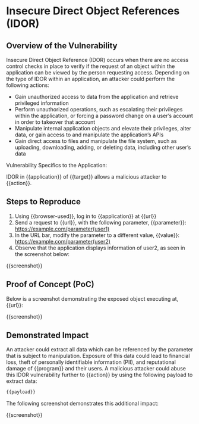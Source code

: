 # Insecure Direct Object References (IDOR)

## Overview of the Vulnerability 

Insecure Direct Object Reference (IDOR) occurs when there are no access control checks in place to verify if the request of an object within the application can be viewed by the person requesting access. Depending on the type of IDOR within an application, an attacker could perform the following actions:

-   Gain unauthorized access to data from the application and retrieve privileged information
-   Perform unauthorized operations, such as escalating their privileges within the application, or forcing a password change on a user’s account in order to takeover that account
-   Manipulate internal application objects and elevate their privileges, alter data, or gain access to and manipulate the application’s APIs
-   Gain direct access to files and manipulate the file system, such as uploading, downloading, adding, or deleting data, including other user’s data
    
Vulnerability Specifics to the Application:

IDOR in {{application}} of {{target}} allows a malicious attacker to {{action}}.

## Steps to Reproduce

<!-- Prerequisites and environment used for testing - fill in as needed

Prerequisites:
-   Example, having access to two different levels of user permissions
-   Example, having HTTP interception proxy (such as Burp Suite or OWASP ZAP) set up with the browser
    
Researcher’s Environment:
-   Browser and version:
-   Operating System and version:
-   Tools used and versions of each: 
-   User Agent: 
-->

1. Using {{browser-used}}, log in to {{application}} at {{url}}
1. Send a request to {{url}}, with the following parameter, {{parameter}}:
<https://example.com/parameter(user1)>
1. In the URL bar, modify the parameter to a different value, {{value}}:
<https://example.com/parameter(user2)>
1. Observe that the application displays information of user2, as seen in the screenshot below:  

{{screenshot}}

## Proof of Concept (PoC)

Below is a screenshot demonstrating the exposed object executing at, {{url}}:

{{screenshot}}

## Demonstrated Impact 

An attacker could extract all data which can be referenced by the parameter that is subject to manipulation. Exposure of this data could lead to financial loss, theft of personally identifiable information (PII), and reputational damage of {{program}} and their users.
A malicious attacker could abuse this IDOR vulnerability further to {{action}} by using the following payload to extract data:  
  
``` bash
{{payload}}
```

The following screenshot demonstrates this additional impact:

{{screenshot}}
